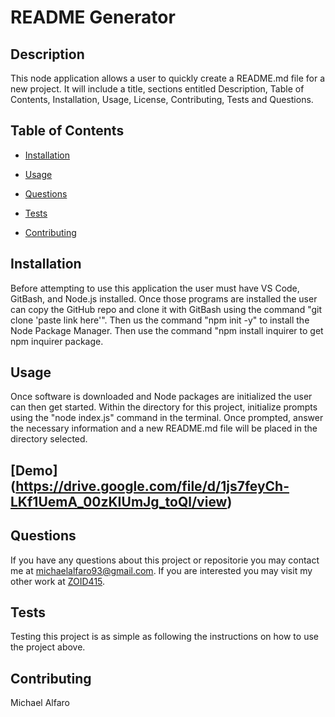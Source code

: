# README Generator


## Description

This node application allows a user to quickly create a README.md file for a new project. It will include a title, sections entitled Description, Table of Contents, Installation, Usage, License, Contributing, Tests and Questions.

## Table of Contents

* [Installation](#installation)

* [Usage](#usage)


* [Questions](#questions)

* [Tests](#tests)

* [Contributing](#contributing)

## Installation

Before attempting to use this application the user must have VS Code, GitBash, and Node.js installed. Once those programs are installed the user can copy the GitHub repo and clone it with GitBash using the command "git clone 'paste link here'". Then us the command "npm init -y" to install the Node Package Manager. Then use the command "npm install inquirer to get npm inquirer package.

## Usage

Once software is downloaded and Node packages are initialized the user can then get started. Within the directory for this project, initialize prompts using the "node index.js" command in the terminal. Once prompted, answer the necessary information and a new README.md file will be placed in the directory selected.

## [Demo] (https://drive.google.com/file/d/1js7feyCh-LKf1UemA_00zKIUmJg_toQl/view)



## Questions

If you have any questions about this project or repositorie you may contact me at michaelalfaro93@gmail.com. If you are interested you may visit my other work at [ZOID415](https://github.com/ZOID415/).

## Tests

Testing this project is as simple as following the instructions on how to use the project above.

## Contributing 

Michael Alfaro

